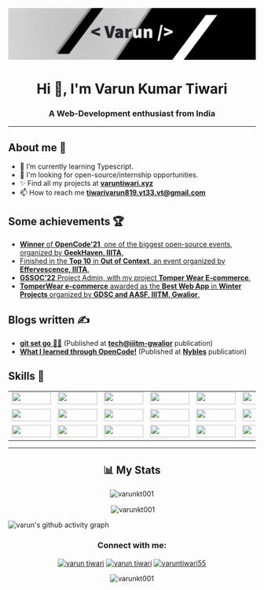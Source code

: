 <!-- Banner -->

<td align='center'>
<img src='./banner.png'>
</td>

<!-- Header -->

<h1 align="center">Hi 👋, I'm Varun Kumar Tiwari</h1>
<h3 align="center">A Web-Development enthusiast from India</h3>

---

<!-- About me -->

## About me 👦

- 🔭 I’m currently learning Typescript.
- 🌱 I'm looking for open-source/internship opportunities.
- ✨ Find all my projects at [**varuntiwari.xyz**](https://varuntiwari.xyz/)
- 📫 How to reach me **tiwarivarun819.vt33.vt@gmail.com**

<!-- Achievements -->

## Some achievements 🏆

- [**Winner** of **OpenCode'21**, one of the biggest open-source events, organized by **GeekHaven, IIITA**.](https://www.linkedin.com/posts/geekhaven-iiita_opencode21-witnessed-extensive-participation-activity-6866010351947825152-KiNB)
- [Finished in the **Top 10** in **Out of Context**, an event organized by **Effervescence, IIITA**.](https://www.linkedin.com/posts/varun-tiwari-454591178_top10-outofcontext-design-activity-6882312778040930304-Fshh)
- [**GSSOC'22** Project Admin, with my project **Tomper Wear E-commerce**.](https://www.linkedin.com/posts/varun-tiwari-454591178_gssoc22-girlscript-educationfirst-activity-6903552524234686464-bEEL)
- [**TomperWear e-commerce** awarded as the **Best Web App** in **Winter Projects** organized by **GDSC and AASF, IIITM, Gwalior**.](https://www.linkedin.com/posts/aasf-iiitmg_github-winterprojects-learning-activity-6909474506340282368-GYq5)

<!-- Blogs -->

## Blogs written ✍️

- [**git set go** 🐱‍👤](https://medium.com/tech-iiitg/git-set-go-950bfb8fdf19) (Published at [**tech@iiitm-gwalior**](https://medium.com/tech-iiitg) publication)
- [**What I learned through OpenCode!**](https://medium.com/nybles/what-i-learned-through-opencode-39622d7c7024) (Published at [**Nybles**](https://medium.com/nybles) publication)

<!-- Skills -->

## Skills 💪

<table align='center'>
  <tr>
    <!-- Javascript -->
    <td align='center'>
        <img width ='80px' height='25px' src ='https://img.shields.io/badge/JavaScript-323330?style=for-the-badge&logo=javascript&logoColor=F7DF1E' />
    </td>
    <!-- Typescript -->
    <td align='center'>
        <img width ='80px' height='25px' src ='https://img.shields.io/badge/typescript-%23007ACC.svg?style=for-the-badge&logo=typescript&logoColor=white' />
    </td>
    <!-- React.js -->
    <td align='center'>
        <img width ='80px' height='25px' src ='https://img.shields.io/badge/React-20232A?style=for-the-badge&logo=react&logoColor=61DAFB' />
    </td>
    <!-- Node.js -->
    <td align='center'>
        <img width ='80px' height='25px' src ='https://img.shields.io/badge/Node.js-339933?style=for-the-badge&logo=nodedotjs&logoColor=white' />
    </td>
    <!-- HTML5 -->
    <td align='center'>
        <img width ='80px' height='25px' src ='https://img.shields.io/badge/HTML5-E34F26?style=for-the-badge&logo=html5&logoColor=white' />
    </td>
    <!-- CSS3 -->
    <td align='center'>
        <img width ='80px' height='25px' src ='https://img.shields.io/badge/CSS3-1572B6?style=for-the-badge&logo=css3&logoColor=white' />
    </td>
    <!-- PostgreSQL -->
    <td align='center'>
    <img width ='80px' height='25px' src ='https://img.shields.io/badge/PostgreSQL-316192?style=for-the-badge&logo=postgresql&logoColor=white' />
    </td>
    <!-- Express.js -->
    <td align='center'>
        <img width ='80px' height='25px' src ='https://img.shields.io/badge/Express.js-000000?style=for-the-badge&logo=express&logoColor=white' />
    </td>
  </tr>

  <tr>
    <!-- Github -->
    <td align='center'>
        <img width ='80px' height='25px' src ='https://img.shields.io/badge/GitHub-100000?style=for-the-badge&logo=github&logoColor=white' />
    </td>
    <!-- Git -->
    <td align='center'>
        <img width ='80px' height='25px' src ='https://img.shields.io/badge/GIT-E44C30?style=for-the-badge&logo=git&logoColor=white' />
    </td>
    <!-- Heroku -->
    <td align='center'>
        <img width ='80px' height='25px' src ='https://img.shields.io/badge/Heroku-430098?style=for-the-badge&logo=heroku&logoColor=white' />
    </td>
    <!-- Netlify -->
    <td align='center'>
        <img width ='80px' height='25px' src ='https://img.shields.io/badge/Netlify-00C7B7?style=for-the-badge&logo=netlify&logoColor=white' />
    </td>
    <!-- Socket.io -->
    <td align='center'>
        <img width ='80px' height='25px' src ='https://img.shields.io/badge/Socket.io-010101?&style=for-the-badge&logo=Socket.io&logoColor=white' />
    </td>
    <!-- Markdown -->
    <td align='center'>
        <img width ='80px' height='25px' src ='https://img.shields.io/badge/Markdown-000000?style=for-the-badge&logo=markdown&logoColor=white' />
    </td>
    <!-- Styled components -->
    <td align='center'>
        <img width ='80px' height='25px' src ='https://img.shields.io/badge/styled--components-DB7093?style=for-the-badge&logo=styled-components&logoColor=white' />
    </td>
    <!-- MongoDB -->
    <td align='center'>
        <img width ='80px' height='25px' src ='https://img.shields.io/badge/MongoDB-4EA94B?style=for-the-badge&logo=mongodb&logoColor=white' />
    </td>
  </tr>

  <tr>
    <!-- Firebase -->
    <td align='center'>
        <img width ='80px' height='25px' src ='https://img.shields.io/badge/firebase-ffca28?style=for-the-badge&logo=firebase&logoColor=black' />
    </td>
    <!-- Stripe -->
    <td align='center'>
        <img width ='80px' height='25px' src ='https://img.shields.io/badge/Stripe-626CD9?style=for-the-badge&logo=Stripe&logoColor=white' />
    </td>
    <!-- Chakra-UI -->
    <td align='center'>
        <img width ='80px' height='25px' src ='https://img.shields.io/badge/Chakra--UI-319795?style=for-the-badge&logo=chakra-ui&logoColor=white' />
    </td>
    <!-- JWT -->
    <td align='center'>
        <img width ='80px' height='25px' src ='https://img.shields.io/badge/JWT-000000?style=for-the-badge&logo=JSON%20web%20tokens&logoColor=white' />
    </td>
    <!-- Bootstrap -->
    <td align='center'>
        <img width ='80px' height='25px' src ='https://img.shields.io/badge/Bootstrap-563D7C?style=for-the-badge&logo=bootstrap&logoColor=white' />
    </td>
    <!-- Figma -->
    <td align='center'>
        <img width ='80px' height='25px' src ='https://img.shields.io/badge/Figma-F24E1E?style=for-the-badge&logo=figma&logoColor=white' />
    </td>
    <!-- Adobe illustrator -->
    <td align='center'>
        <img width ='80px' height='25px' src ='https://img.shields.io/badge/Adobe%20Illustrator-FF9A00?style=for-the-badge&logo=adobe%20illustrator&logoColor=white' />
    </td>
  </tr>
</table>

---

<!-- Stats -->

<h2 align="center">📊 My Stats</h2>

<!-- Contributions -->

<p align="center"><img align="center" src="https://github-readme-streak-stats.herokuapp.com/?user=varunkt001&" alt="varunkt001" /></p>

<!-- Github stats -->

<p align="center">&nbsp;<img align="center" src="https://github-readme-stats.vercel.app/api?username=varunkt001&show_icons=true&locale=en" alt="varunkt001" /></p>

<!-- Contribution graph -->

![varun's github activity graph](https://activity-graph.herokuapp.com/graph?username=varunKT001&bg_color=ffffff&color=333333&line=333333&point=0dc200&area=true&hide_border=true)

<!-- Socials -->

<h3 align="center">Connect with me:</h3>
<p align="center">
<a href="https://linkedin.com/in/varun-tiwari-454591178" target="blank"><img align="center" src="https://raw.githubusercontent.com/rahuldkjain/github-profile-readme-generator/master/src/images/icons/Social/linked-in-alt.svg" alt="varun tiwari" height="30" width="40" /></a>
<a href="https://www.facebook.com/profile.php?id=100057310502325" target="blank"><img align="center" src="https://raw.githubusercontent.com/rahuldkjain/github-profile-readme-generator/master/src/images/icons/Social/facebook.svg" alt="varun tiwari" height="30" width="40" /></a>
<a href="https://instagram.com/varuntiwari55" target="blank"><img align="center" src="https://raw.githubusercontent.com/rahuldkjain/github-profile-readme-generator/master/src/images/icons/Social/instagram.svg" alt="varuntiwari55" height="30" width="40" /></a>
</p>

<!-- Profile views -->

<p align="center"> <img src="https://komarev.com/ghpvc/?username=varunkt001&label=Profile%20views&color=0e75b6&style=flat" alt="varunkt001" /> </p>

